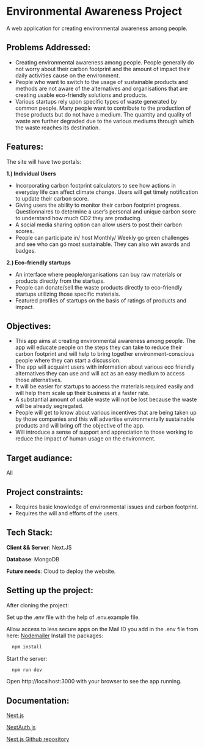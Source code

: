 
# Environmental Awareness Project

A web application for creating environmental awareness among people.



## Problems Addressed:

- Creating environmental awareness among people. People generally do not worry about their carbon footprint and the amount of impact their daily activities cause on the environment.
- People who want to switch to the usage of sustainable products and methods are not aware of the alternatives and organisations that are creating usable eco-friendly solutions and products.
- Various startups rely upon specific types of waste generated by common people. Many people want to contribute to the production of these products but do not have a medium. The quantity and quality of waste are further degraded due to the various mediums through which the waste reaches its destination.


## Features: 
The site will have two portals:
 
 **1.) Individual Users**
- Incorporating carbon footprint calculators to see how actions in everyday life can affect climate change. Users will get timely notification to update their carbon score.
- Giving users the ability to monitor their carbon footprint progress. Questionnaires to determine a user’s personal and unique carbon score to understand how much CO2 they are producing.
- A social media sharing option can allow users to post their carbon scores.
- People can participate in/ host Monthly/ Weekly go green challenges and see who can go most sustainable. They can also win awards and badges.

**2.) Eco-friendly startups**
- An interface where people/organisations can buy raw materials or products directly from the startups.
- People can donate/sell the waste products directly to eco-friendly startups utilizing those specific materials.
- Featured profiles of startups on the basis of ratings of products and impact.

## Objectives:
- This app aims at creating environmental awareness among people. The app will educate people on the steps they can take to reduce their carbon footprint and will help to bring together environment-conscious people where they can start a discussion.
- The app will acquaint users with information about various eco friendly alternatives  they can use and will act as an easy medium to access those alternatives.
- It will be easier for startups to access the materials required easily and will help them scale up their business at a faster rate. 
- A substantial amount of usable waste will not be lost because the waste will be already segregated.
- People will get to know about various incentives that are being taken up by those companies and this will advertise environmentally sustainable products and will bring off the objective of the app.
- Will introduce a sense of support and appreciation to those working to reduce the impact of human usage on the environment.

## Target audiance: 
All

## Project constraints:
- Requires basic knowledge of environmental issues and carbon footprint.
- Requires the will and efforts of the users.





## Tech Stack:

**Client && Server**: Next.JS

**Database**: MongoDB

**Future needs**: Cloud to deploy the website.



## Setting up the project:

After cloning the project:

Set up the .env file with the help of .env.example file.

Allow access to less secure apps on the Mail ID you add in the .env file from here: [Nodemailer](https://nodemailer.com/usage/using-gmail/)
Install the packages:
```bash
  npm install
```
Start the server:
```bash
  npm run dev
```
Open http://localhost:3000 with your browser to see the app running.


## Documentation:

[Next.js](https://nextjs.org/docs)

[NextAuth.js](https://next-auth.js.org/getting-started/introduction)

[Next.js Github repository](https://github.com/vercel/next.js/)



